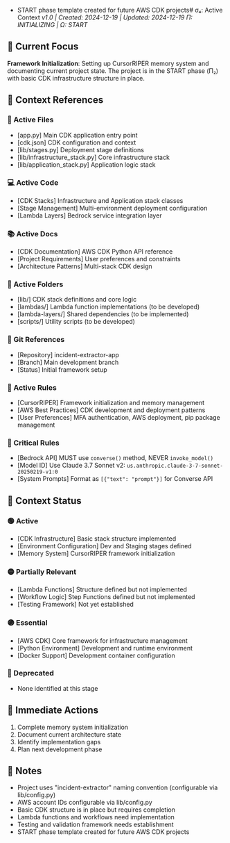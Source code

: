 - START phase template created for future AWS CDK projects# σ₄: Active Context
*v1.0 | Created: 2024-12-19 | Updated: 2024-12-19*
*Π: INITIALIZING | Ω: START*

## 🔮 Current Focus

**Framework Initialization**: Setting up CursorRIPER memory system and documenting current project state. The project is in the START phase (Π₂) with basic CDK infrastructure structure in place.

## 📎 Context References

### 📄 Active Files
- [app.py] Main CDK application entry point
- [cdk.json] CDK configuration and context
- [lib/stages.py] Deployment stage definitions
- [lib/infrastructure_stack.py] Core infrastructure stack
- [lib/application_stack.py] Application logic stack

### 💻 Active Code
- [CDK Stacks] Infrastructure and Application stack classes
- [Stage Management] Multi-environment deployment configuration
- [Lambda Layers] Bedrock service integration layer

### 📚 Active Docs
- [CDK Documentation] AWS CDK Python API reference
- [Project Requirements] User preferences and constraints
- [Architecture Patterns] Multi-stack CDK design

### 📁 Active Folders
- [lib/] CDK stack definitions and core logic
- [lambdas/] Lambda function implementations (to be developed)
- [lambda-layers/] Shared dependencies (to be implemented)
- [scripts/] Utility scripts (to be developed)

### 🔄 Git References
- [Repository] incident-extractor-app
- [Branch] Main development branch
- [Status] Initial framework setup

### 📏 Active Rules
- [CursorRIPER] Framework initialization and memory management
- [AWS Best Practices] CDK development and deployment patterns
- [User Preferences] MFA authentication, AWS deployment, pip package management

### 🚨 Critical Rules
- [Bedrock API] MUST use `converse()` method, NEVER `invoke_model()`
- [Model ID] Use Claude 3.7 Sonnet v2: `us.anthropic.claude-3-7-sonnet-20250219-v1:0`
- [System Prompts] Format as `[{"text": "prompt"}]` for Converse API

## 📡 Context Status

### 🟢 Active
- [CDK Infrastructure] Basic stack structure implemented
- [Environment Configuration] Dev and Staging stages defined
- [Memory System] CursorRIPER framework initialization

### 🟡 Partially Relevant
- [Lambda Functions] Structure defined but not implemented
- [Workflow Logic] Step Functions defined but not implemented
- [Testing Framework] Not yet established

### 🟣 Essential
- [AWS CDK] Core framework for infrastructure management
- [Python Environment] Development and runtime environment
- [Docker Support] Development container configuration

### 🔴 Deprecated
- None identified at this stage

## 🎯 Immediate Actions
1. Complete memory system initialization
2. Document current architecture state
3. Identify implementation gaps
4. Plan next development phase

## 📝 Notes
- Project uses "incident-extractor" naming convention (configurable via lib/config.py)
- AWS account IDs configurable via lib/config.py
- Basic CDK structure is in place but requires completion
- Lambda functions and workflows need implementation
- Testing and validation framework needs establishment
- START phase template created for future AWS CDK projects